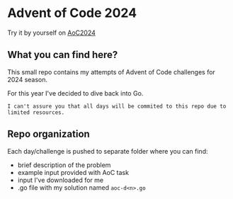 # Advent of Code 2024
Try it by yourself on [AoC2024](https://adventofcode.com/)

## What you can find here?
This small repo contains my attempts of Advent of Code challenges for 2024 season.

For this year I've decided to dive back into Go.

`I can't assure you that all days will be commited to this repo due to limited resources.`

## Repo organization
Each day/challenge is pushed to separate folder where you can find:
+ brief description of the problem
+ example input provided with AoC task
+ input I've downloaded for me
+ .go file with my solution named `aoc-d<n>.go`

